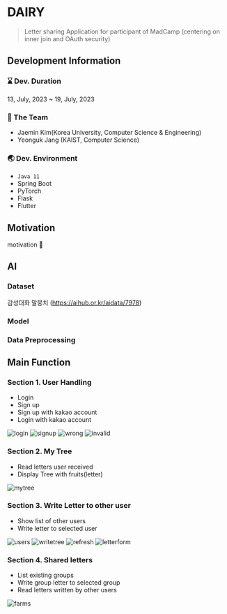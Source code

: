 # DAIRY
> Letter sharing Application for participant of MadCamp (centering on inner join and OAuth security)

## Development Information
### ⌛️ Dev. Duration
13, July, 2023 ~ 19, July, 2023

### 👫 The Team
- Jaemin Kim(Korea University, Computer Science & Engineering)
- Yeonguk Jang (KAIST, Computer Science)

### 🌏 Dev. Environment
- ```Java 11```
- Spring Boot
- PyTorch
- Flask
- Flutter

 ## Motivation
 motivation 🥰

 ## AI
 ### Dataset
 감성대화 말뭉치 (https://aihub.or.kr/aidata/7978)
 
 ### Model 
 
 ### Data Preprocessing

 
 





 
 ## Main Function
 ### Section 1. User Handling
 - Login
 - Sign up
 - Sign up with kakao account
 - Login with kakao account

![login](/photos/login.jpeg)
![signup](/photos/signup.jpeg)
![wrong](/photos/wrong.jpeg)
![invalid](/photos/invalid.jpeg)

### Section 2. My Tree
- Read letters user received
- Display Tree with fruits(letter)

![mytree](/photos/mytree.jpeg)

### Section 3. Write Letter to other user
- Show list of other users
- Write letter to selected user

![users](/photos/users.jpeg)
![writetree](/photos/writetree.jpeg)
![refresh](/photos/refresh.jpeg)
![letterform](/photos/letterform.jpeg)

### Section 4. Shared letters
- List existing groups
- Write group letter to selected group
- Read letters written by other users

![farms](/photos/users.farms)
